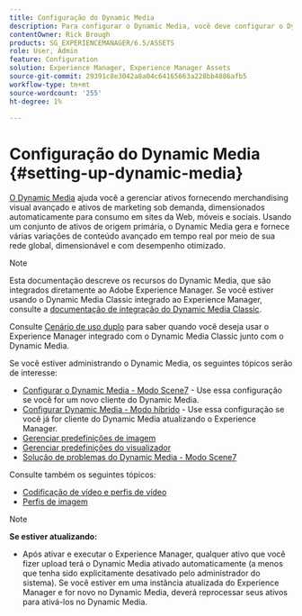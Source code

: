 ```yaml
---
title: Configuração do Dynamic Media
description: Para configurar o Dynamic Media, você deve configurar o Dynamic Media e gerenciar predefinições de imagens e visualizadores.
contentOwner: Rick Brough
products: SG_EXPERIENCEMANAGER/6.5/ASSETS
role: User, Admin
feature: Configuration
solution: Experience Manager, Experience Manager Assets
source-git-commit: 29391c8e3042a8a04c64165663a228bb4886afb5
workflow-type: tm+mt
source-wordcount: '255'
ht-degree: 1%

---
```


# Configuração do Dynamic Media {#setting-up-dynamic-media}

[O Dynamic Media](https://business.adobe.com/products/experience-manager/assets/dynamic-media.html) ajuda você a gerenciar ativos fornecendo merchandising visual avançado e ativos de marketing sob demanda, dimensionados automaticamente para consumo em sites da Web, móveis e sociais. Usando um conjunto de ativos de origem primária, o Dynamic Media gera e fornece várias variações de conteúdo avançado em tempo real por meio de sua rede global, dimensionável e com desempenho otimizado.

>[!NOTE]
>
>Esta documentação descreve os recursos do Dynamic Media, que são integrados diretamente ao Adobe Experience Manager. Se você estiver usando o Dynamic Media Classic integrado ao Experience Manager, consulte a [documentação de integração do Dynamic Media Classic](/help/sites-administering/scene7.md).
>
>Consulte [Cenário de uso duplo](/help/sites-administering/scene7.md#dual-use-scenario) para saber quando você deseja usar o Experience Manager integrado com o Dynamic Media Classic junto com o Dynamic Media.

Se você estiver administrando o Dynamic Media, os seguintes tópicos serão de interesse:

* [Configurar o Dynamic Media - Modo Scene7](config-dms7.md) - Use essa configuração se você for um novo cliente do Dynamic Media.
* [Configurar Dynamic Media - Modo híbrido](config-dynamic.md) - Use essa configuração se você já for cliente do Dynamic Media atualizando o Experience Manager.
* [Gerenciar predefinições de imagem](managing-image-presets.md)
* [Gerenciar predefinições do visualizador](managing-viewer-presets.md)
* [Solução de problemas do Dynamic Media - Modo Scene7](troubleshoot-dms7.md)

Consulte também os seguintes tópicos:

* [Codificação de vídeo e perfis de vídeo](video-profiles.md)
* [Perfis de imagem](image-profiles.md)

>[!NOTE]
>
>**Se estiver atualizando:**
>
>* Após ativar e executar o Experience Manager, qualquer ativo que você fizer upload terá o Dynamic Media ativado automaticamente (a menos que tenha sido explicitamente desativado pelo administrador do sistema). Se você estiver em uma instância atualizada do Experience Manager e for novo no Dynamic Media, deverá reprocessar seus ativos para ativá-los no Dynamic Media.


